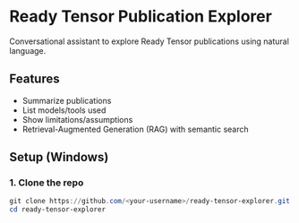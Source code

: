 # Ready Tensor Publication Explorer

Conversational assistant to explore Ready Tensor publications using natural language.

## Features
- Summarize publications
- List models/tools used
- Show limitations/assumptions
- Retrieval-Augmented Generation (RAG) with semantic search

## Setup (Windows)

### 1. Clone the repo
```powershell
git clone https://github.com/<your-username>/ready-tensor-explorer.git
cd ready-tensor-explorer
